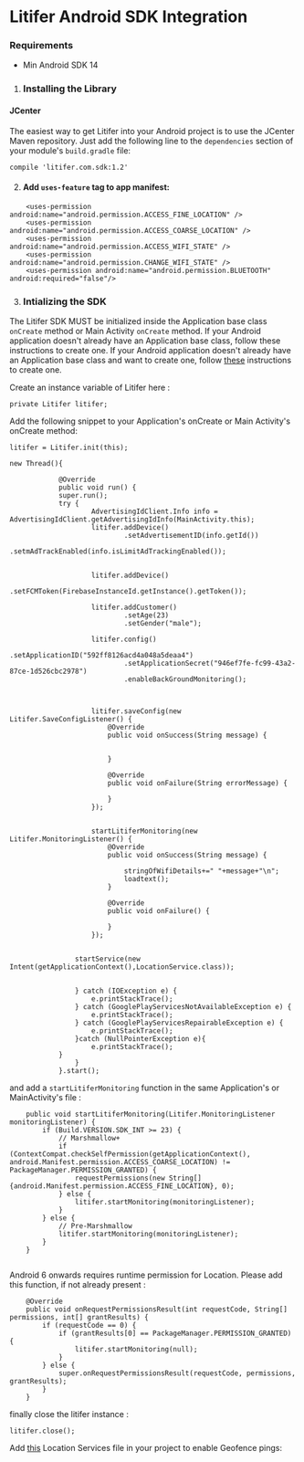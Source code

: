 # Litifer Android SDK Integration

### Requirements

* Min Android SDK 14

1. ### Installing the Library

#### JCenter

The easiest way to get Litifer into your Android project is to use the JCenter Maven repository. Just add the following line to the `dependencies` section of your module's `build.gradle` file:

```
compile 'litifer.com.sdk:1.2'
```

2. #### Add `uses-feature` tag to app manifest:

```
    <uses-permission android:name="android.permission.ACCESS_FINE_LOCATION" />
    <uses-permission android:name="android.permission.ACCESS_COARSE_LOCATION" />
    <uses-permission android:name="android.permission.ACCESS_WIFI_STATE" />
    <uses-permission android:name="android.permission.CHANGE_WIFI_STATE" />
    <uses-permission android:name="android.permission.BLUETOOTH"  android:required="false"/>
```

3. ### Intializing the SDK
The Litifer SDK MUST be initialized inside the Application base class `onCreate` method or Main Activity `onCreate` method. If your Android application doesn't already have an Application base class, follow these instructions to create one.
If your Android application doesn't already have an Application base class and want to create one, follow [these](https://developer.android.com/reference/android/app/Application.html) instructions to create one.

Create an instance variable of Litifer here :
```
private Litifer litifer;
```

Add the following snippet to your Application's onCreate or Main Activity's onCreate method:

```
litifer = Litifer.init(this);

new Thread(){

            @Override
            public void run() {
            super.run();
            try {
                    AdvertisingIdClient.Info info = AdvertisingIdClient.getAdvertisingIdInfo(MainActivity.this);
                    litifer.addDevice()
                            .setAdvertisementID(info.getId())
                            .setmAdTrackEnabled(info.isLimitAdTrackingEnabled());


                    litifer.addDevice()
                            .setFCMToken(FirebaseInstanceId.getInstance().getToken());

                    litifer.addCustomer()
                            .setAge(23)
                            .setGender("male");

                    litifer.config()
                            .setApplicationID("592ff8126acd4a048a5deaa4")
                            .setApplicationSecret("946ef7fe-fc99-43a2-87ce-1d526cbc2978")
                            .enableBackGroundMonitoring();



                    litifer.saveConfig(new Litifer.SaveConfigListener() {
                        @Override
                        public void onSuccess(String message) {


                        }

                        @Override
                        public void onFailure(String errorMessage) {

                        }
                    });


                    startLitiferMonitoring(new Litifer.MonitoringListener() {
                        @Override
                        public void onSuccess(String message) {

                            stringOfWifiDetails+=" "+message+"\n";
                            loadtext();
                        }

                        @Override
                        public void onFailure() {

                        }
                    });


                startService(new Intent(getApplicationContext(),LocationService.class));


                } catch (IOException e) {
                    e.printStackTrace();
                } catch (GooglePlayServicesNotAvailableException e) {
                    e.printStackTrace();
                } catch (GooglePlayServicesRepairableException e) {
                    e.printStackTrace();
                }catch (NullPointerException e){
                    e.printStackTrace();
            }
                }
            }.start();

```

and add a `startLitiferMonitoring` function in the same Application's or MainActivity's file : 

```
    public void startLitiferMonitoring(Litifer.MonitoringListener monitoringListener) {
        if (Build.VERSION.SDK_INT >= 23) {
            // Marshmallow+
            if (ContextCompat.checkSelfPermission(getApplicationContext(), android.Manifest.permission.ACCESS_COARSE_LOCATION) != PackageManager.PERMISSION_GRANTED) {
                requestPermissions(new String[]{android.Manifest.permission.ACCESS_FINE_LOCATION}, 0);
            } else {
                litifer.startMonitoring(monitoringListener);
            }
        } else {
            // Pre-Marshmallow
            litifer.startMonitoring(monitoringListener);
        }
    }
    
 ```
 
Android 6 onwards requires runtime permission for Location.  Please add this function, if not already present :

```
    @Override
    public void onRequestPermissionsResult(int requestCode, String[] permissions, int[] grantResults) {
        if (requestCode == 0) {
            if (grantResults[0] == PackageManager.PERMISSION_GRANTED) {
                litifer.startMonitoring(null);
            }
        } else {
            super.onRequestPermissionsResult(requestCode, permissions, grantResults);
        }
    }
```


finally close the litifer instance :

```
litifer.close();
```

Add [this]() Location Services file in your project to enable Geofence pings: 




